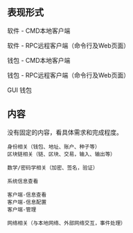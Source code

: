 ## 表现形式

软件 - CMD本地客户端

软件 - RPC远程客户端（命令行及Web页面）

钱包 - CMD本地客户端

钱包 - RPC远程客户端（命令行及Web页面）

GUI 钱包

## 内容

没有固定的内容，看具体需求和完成程度。

```
身份相关（钱包、地址、账户、种子等）  
区块链相关（链、区块、交易，输入、输出等）  

数学/密码学相关（加密、签名，验证）

系统信息查看  

客户端-信息查看  
客户端-信息配置  
客户端-管理 

网络相关（与本地网络、外部网络交互，事件处理）
```

## 



